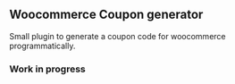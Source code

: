 ## Woocommerce Coupon generator

Small plugin to generate a coupon code for woocommerce programmatically.

### Work in progress

